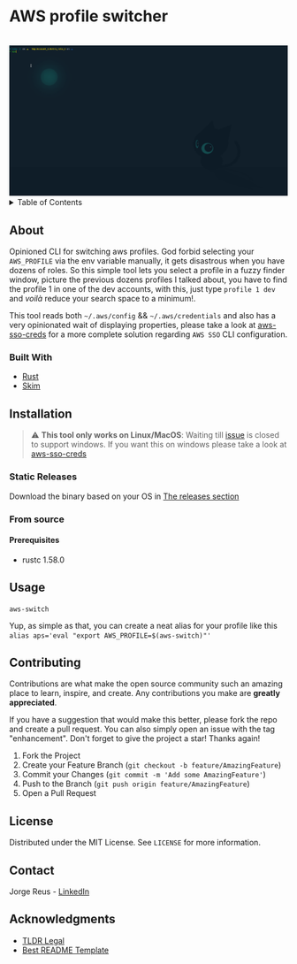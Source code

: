 # AWS profile switcher

<div id="top"></div>
<!-- PROJECT LOGO -->
<br />
<div align="center">
  <img src="./.md/aws-switch.gif" />
</div>


<!-- TABLE OF CONTENTS -->
<details>
  <summary>Table of Contents</summary>
  <ol>
    <li>
      <a href="#about">About The Project</a>
      <ul>
        <li><a href="#built-with">Built With</a></li>
      </ul>
    </li>
    <li>
      <a href="#installation">Instalation</a>
      <ul>
        <li><a href="#static-releases">Static</a></li>
        <li><a href="#from-source">From source</a></li>
      </ul>
    </li>
    <li><a href="#usage">Usage</a></li>
    <li><a href="#contributing">Contributing</a></li>
    <li><a href="#license">License</a></li>
    <li><a href="#contact">Contact</a></li>
    <li><a href="#acknowledgments">Acknowledgments</a></li>
  </ol>
</details>



## About

Opinioned CLI for switching aws profiles.
God forbid selecting your `AWS_PROFILE` via the env variable manually, it gets disastrous when you have dozens of roles.
So this simple tool lets you select a profile in a fuzzy finder window, picture the previous dozens profiles I talked about, you have to find the profile 1 in one of the dev accounts, with this, just type `profile 1 dev` and *voilà* reduce your search space to a minimum!.

This tool reads both `~/.aws/config` && `~/.aws/credentials` and also has a very opinionated wait of displaying properties, please take a look at [aws-sso-creds](https://github.com/JorgeReus/aws-sso-creds) for a more complete solution regarding `AWS SSO` CLI configuration.

### Built With 
* [Rust](https://www.rust-lang.org/)
* [Skim](https://github.com/lotabout/skim)


<!-- GETTING STARTED -->
## Installation
> :warning: **This tool only works on Linux/MacOS**: Waiting till [issue](https://github.com/lotabout/skim/issues/293) is closed to support windows. If you want this on windows please take a look at  [aws-sso-creds](https://github.com/JorgeReus/aws-sso-creds)
### Static Releases
Download the binary based on your OS in [The releases section](https://github.com/JorgeReus/aws-switch/releases)
### From source
#### Prerequisites
- rustc 1.58.0


<!-- USAGE EXAMPLES -->
## Usage
```
aws-switch
```
Yup, as simple as that, you can create a neat alias for your profile like this `alias aps='eval "export AWS_PROFILE=$(aws-switch)"'`

<!-- CONTRIBUTING -->
## Contributing

Contributions are what make the open source community such an amazing place to learn, inspire, and create. Any contributions you make are **greatly appreciated**.

If you have a suggestion that would make this better, please fork the repo and create a pull request. You can also simply open an issue with the tag "enhancement".
Don't forget to give the project a star! Thanks again!

1. Fork the Project
2. Create your Feature Branch (`git checkout -b feature/AmazingFeature`)
3. Commit your Changes (`git commit -m 'Add some AmazingFeature'`)
4. Push to the Branch (`git push origin feature/AmazingFeature`)
5. Open a Pull Request


<!-- LICENSE -->
## License

Distributed under the MIT License. See `LICENSE` for more information.

<!-- CONTACT -->
## Contact

Jorge Reus - [LinkedIn](www.linkedin.com/in/JorgeGReus)

<!-- ACKNOWLEDGMENTS -->
## Acknowledgments
* [TLDR Legal](https://tldrlegal.com/)
* [Best README Template](https://github.com/othneildrew/Best-README-Template)

